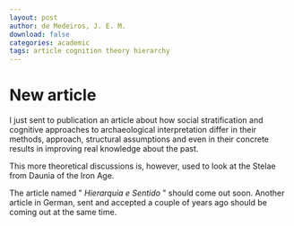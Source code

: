 ```yaml
---
layout: post
author: de Medeiros, J. E. M.
download: false
categories: academic
tags: article cognition theory hierarchy
---
```


# New article
I just sent to publication an article about how social stratification and cognitive approaches to archaeological interpretation differ in their methods, approach, structural assumptions and even in their concrete results in improving real knowledge about the past.


This more theoretical discussions is, however, used to look at the Stelae from Daunia of the Iron Age.

The article named " *Hierarquia e Sentido* " should come out soon. Another article in German, sent and accepted a couple of years ago should be coming out at the same time. 
